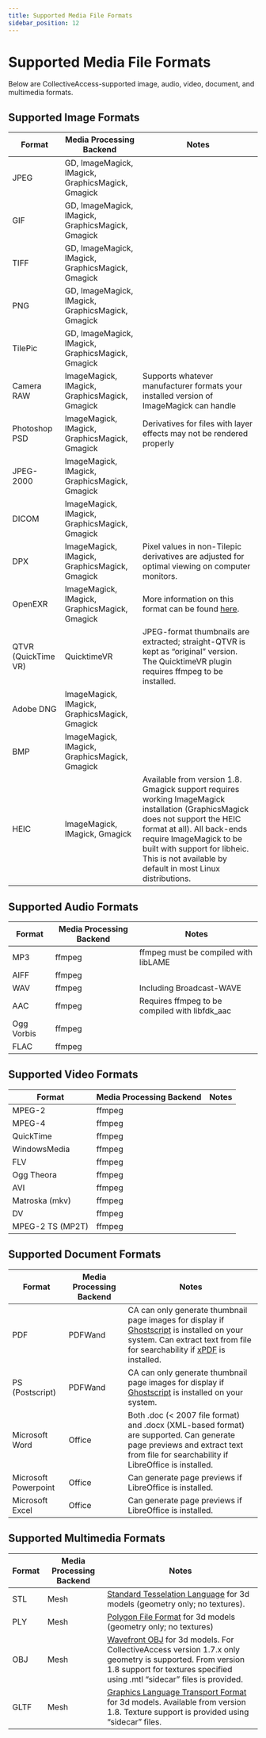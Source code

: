 ```yaml
---
title: Supported Media File Formats 
sidebar_position: 12
---
```


# Supported Media File Formats

Below are CollectiveAccess-supported image, audio, video, document, and multimedia formats.

## Supported Image Formats

| Format| Media Processing Backend|Notes
|----|----|----|
|JPEG|GD, ImageMagick, IMagick, GraphicsMagick, Gmagick||
|GIF|GD, ImageMagick, IMagick, GraphicsMagick, Gmagick||
|TIFF|GD, ImageMagick, IMagick, GraphicsMagick, Gmagick||
|PNG|GD, ImageMagick, IMagick, GraphicsMagick, Gmagick||
|TilePic|GD, ImageMagick, IMagick, GraphicsMagick, Gmagick||
|Camera RAW|ImageMagick, IMagick, GraphicsMagick, Gmagick|Supports whatever manufacturer formats your installed version of ImageMagick can handle|
|Photoshop PSD|ImageMagick, IMagick, GraphicsMagick, Gmagick|Derivatives for files with layer effects may not be rendered properly|
|JPEG-2000|ImageMagick, IMagick, GraphicsMagick, Gmagick||
|DICOM|ImageMagick, IMagick, GraphicsMagick, Gmagick||
|DPX|ImageMagick, IMagick, GraphicsMagick, Gmagick|Pixel values in non-Tilepic derivatives are adjusted for optimal viewing on computer monitors.|
|OpenEXR|ImageMagick, IMagick, GraphicsMagick, Gmagick|More information on this format can be found [here](https://openexr.com/en/latest/).|
|QTVR (QuickTime VR)|QuicktimeVR|JPEG-format thumbnails are extracted; straight-QTVR is kept as “original” version. The QuicktimeVR plugin requires ffmpeg to be installed.|
|Adobe DNG|ImageMagick, IMagick, GraphicsMagick, Gmagick||
|BMP|ImageMagick, IMagick, GraphicsMagick, Gmagick||
|HEIC|ImageMagick, IMagick, Gmagick|Available from version 1.8. Gmagick support requires working ImageMagick installation (GraphicsMagick does not support the HEIC format at all). All back-ends require ImageMagick to be built with support for libheic. This is not available by default in most Linux distributions.|

## Supported Audio Formats

| Format| Media Processing Backend|Notes
|----|----|----|
|MP3|ffmpeg|ffmpeg must be compiled with libLAME|
|AIFF|ffmpeg||
|WAV|ffmpeg|Including Broadcast-WAVE|
|AAC|ffmpeg|Requires ffmpeg to be compiled with libfdk_aac|
|Ogg Vorbis|ffmpeg||
|FLAC|ffmpeg||

## Supported Video Formats

| Format| Media Processing Backend|Notes
|----|----|----|
|MPEG-2|ffmpeg||
|MPEG-4|ffmpeg||
|QuickTime|ffmpeg||
|WindowsMedia|ffmpeg||
|FLV|ffmpeg||
|Ogg Theora|ffmpeg||
|AVI|ffmpeg||
|Matroska (mkv)|ffmpeg||
|DV|ffmpeg||
|MPEG-2 TS (MP2T)|ffmpeg||

## Supported Document Formats

| Format| Media Processing Backend|Notes
|----|----|----|
|PDF|PDFWand|CA can only generate thumbnail page images for display if [Ghostscript](https://www.ghostscript.com/) is installed on your system. Can extract text from file for searchability if [xPDF](https://www.xpdfreader.com/download.html) is installed.|
|PS (Postscript)|PDFWand|CA can only generate thumbnail page images for display if [Ghostscript](https://www.ghostscript.com/) is installed on your system.|
|Microsoft Word|Office|Both .doc (< 2007 file format) and .docx (XML-based format) are supported. Can generate page previews and extract text from file for searchability if LibreOffice is installed.|
|Microsoft Powerpoint|Office|Can generate page previews if LibreOffice is installed.|
|Microsoft Excel|Office|Can generate page previews if LibreOffice is installed.|

## Supported Multimedia Formats

| Format| Media Processing Backend|Notes
|----|----|----|
|STL|Mesh|[Standard Tesselation Language](https://en.wikipedia.org/wiki/STL_(file_format)) for 3d models (geometry only; no textures).|
|PLY |Mesh|[Polygon File Format](https://en.wikipedia.org/wiki/PLY_(file_format)) for 3d models (geometry only; no textures)|
|OBJ|Mesh|[Wavefront OBJ](https://en.wikipedia.org/wiki/Wavefront_.obj_file) for 3d models. For CollectiveAccess version 1.7.x only geometry is supported. From version 1.8 support for textures specified using .mtl “sidecar” files is provided.|
|GLTF|Mesh|[Graphics Language Transport Format](https://en.wikipedia.org/wiki/GlTF) for 3d models. Available from version 1.8. Texture support is provided using “sidecar” files.|